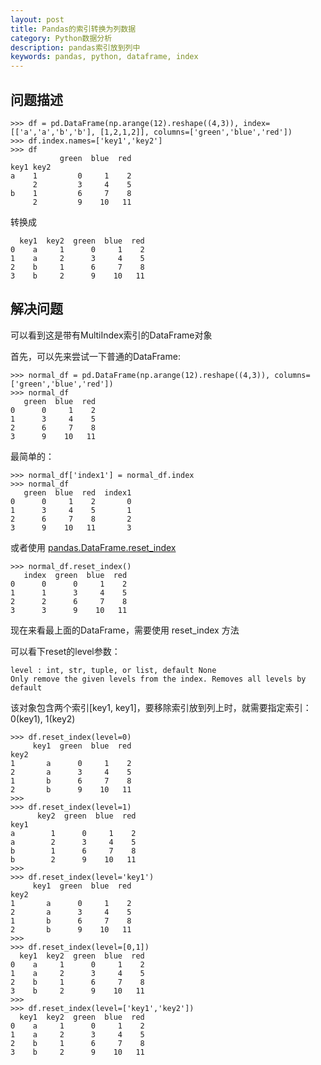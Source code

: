 ```yaml
---
layout: post
title: Pandas的索引转换为列数据
category: Python数据分析
description: pandas索引放到列中
keywords: pandas, python, dataframe, index
---
```


## 问题描述

```
>>> df = pd.DataFrame(np.arange(12).reshape((4,3)), index=[['a','a','b','b'], [1,2,1,2]], columns=['green','blue','red'])
>>> df.index.names=['key1','key2']
>>> df
           green  blue  red
key1 key2
a    1         0     1    2
     2         3     4    5
b    1         6     7    8
     2         9    10   11
```

转换成

```
  key1  key2  green  blue  red
0    a     1      0     1    2
1    a     2      3     4    5
2    b     1      6     7    8
3    b     2      9    10   11
```

## 解决问题

可以看到这是带有MultiIndex索引的DataFrame对象

首先，可以先来尝试一下普通的DataFrame:

```
>>> normal_df = pd.DataFrame(np.arange(12).reshape((4,3)), columns=['green','blue','red'])
>>> normal_df
   green  blue  red
0      0     1    2
1      3     4    5
2      6     7    8
3      9    10   11
```

最简单的：

```
>>> normal_df['index1'] = normal_df.index
>>> normal_df
   green  blue  red  index1
0      0     1    2       0
1      3     4    5       1
2      6     7    8       2
3      9    10   11       3
```

或者使用 [pandas.DataFrame.reset_index](http://pandas.pydata.org/pandas-docs/stable/generated/pandas.DataFrame.reset_index.html)

```
>>> normal_df.reset_index()
   index  green  blue  red
0      0      0     1    2
1      1      3     4    5
2      2      6     7    8
3      3      9    10   11
```


现在来看最上面的DataFrame，需要使用 reset_index 方法

可以看下reset的level参数：

```
level : int, str, tuple, or list, default None
Only remove the given levels from the index. Removes all levels by default
```

该对象包含两个索引[key1, key1]，要移除索引放到列上时，就需要指定索引： 0(key1), 1(key2)

```
>>> df.reset_index(level=0)
     key1  green  blue  red
key2
1       a      0     1    2
2       a      3     4    5
1       b      6     7    8
2       b      9    10   11
>>>
>>> df.reset_index(level=1)
      key2  green  blue  red
key1
a        1      0     1    2
a        2      3     4    5
b        1      6     7    8
b        2      9    10   11
>>>
>>> df.reset_index(level='key1')
     key1  green  blue  red
key2
1       a      0     1    2
2       a      3     4    5
1       b      6     7    8
2       b      9    10   11
>>>
>>> df.reset_index(level=[0,1])
  key1  key2  green  blue  red
0    a     1      0     1    2
1    a     2      3     4    5
2    b     1      6     7    8
3    b     2      9    10   11
>>>
>>> df.reset_index(level=['key1','key2'])
  key1  key2  green  blue  red
0    a     1      0     1    2
1    a     2      3     4    5
2    b     1      6     7    8
3    b     2      9    10   11
```







